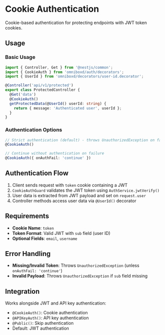 # Cookie Authentication

Cookie-based authentication for protecting endpoints with JWT token cookies.

## Usage

### Basic Usage

```typescript
import { Controller, Get } from '@nestjs/common';
import { CookieAuth } from 'omniboxd/auth/decorators';
import { UserId } from 'omniboxd/decorators/user-id.decorator';

@Controller('api/v1/protected')
export class ProtectedController {
  @Get('data')
  @CookieAuth()
  getProtectedData(@UserId() userId: string) {
    return { message: 'Authenticated user', userId };
  }
}
```

### Authentication Options

```typescript
// Strict authentication (default) - throws UnauthorizedException on failure
@CookieAuth()

// Continue without authentication on failure
@CookieAuth({ onAuthFail: 'continue' })
```

## Authentication Flow

1. Client sends request with `token` cookie containing a JWT
2. `CookieAuthGuard` validates the JWT token using `AuthService.jwtVerify()`
3. User data is extracted from JWT payload and set on `request.user`
4. Controller methods access user data via `@UserId()` decorator

## Requirements

- **Cookie Name**: `token`
- **Token Format**: Valid JWT with `sub` field (user ID)
- **Optional Fields**: `email`, `username`

## Error Handling

- **Missing/Invalid Token**: Throws `UnauthorizedException` (unless `onAuthFail: 'continue'`)
- **Invalid Payload**: Throws `UnauthorizedException` if `sub` field missing

## Integration

Works alongside JWT and API key authentication:
- `@CookieAuth()`: Cookie authentication
- `@APIKeyAuth()`: API key authentication
- `@Public()`: Skip authentication
- Default: JWT authentication
